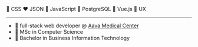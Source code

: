 
:yellow_heart: CSS :heart: JSON :purple_heart: JavaScript :blue_heart: PostgreSQL :green_heart: Vue.js :sparkling_heart: UX

---

- :office: full-stack web developer @ [Aava Medical Center](https://www.aava.fi/en)
- :school: MSc in Computer Science
- :school: Bachelor in Business Information Technology
